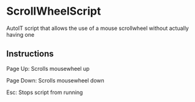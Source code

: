 # ScrollWheelScript
AutoIT script that allows the use of a mouse scrollwheel without actually having one

## Instructions

Page Up: Scrolls mousewheel up

Page Down: Scrolls mousewheel down

Esc: Stops script from running

